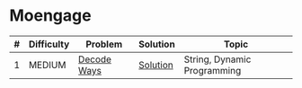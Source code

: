 # Moengage

| # | Difficulty | Problem | Solution | Topic |
|---|------------|---------|----------|--------|
| 1 | MEDIUM | [Decode Ways](https://leetcode.com/problems/decode-ways) | [Solution](../coding/algorithms/dynamicProgramming/DecodeWays.java) | String, Dynamic Programming |
